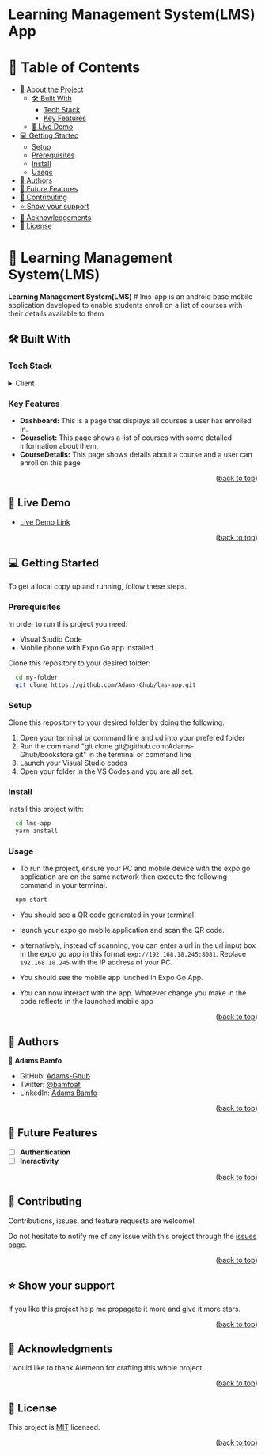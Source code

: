 # Learning Management System(LMS) App

# 📗 Table of Contents

- [📖 About the Project](#about-project)
  - [🛠 Built With](#built-with)
    - [Tech Stack](#tech-stack)
    - [Key Features](#key-features)
  - [🚀 Live Demo](#live-demo)
- [💻 Getting Started](#getting-started)
  - [Setup](#setup)
  - [Prerequisites](#prerequisites)
  - [Install](#install)
  - [Usage](#usage)
- [👥 Authors](#authors)
- [🔭 Future Features](#future-features)
- [🤝 Contributing](#contributing)
- [⭐️ Show your support](#support)
- [🙏 Acknowledgements](#acknowledgements)
- [📝 License](#license)

# 📖 Learning Management System(LMS) <a name="about-project"></a>
**Learning Management System(LMS)** # lms-app
 is an android base mobile application developed to enable students enroll on a list of courses with their details available to them

## 🛠 Built With <a name="built-with"></a>

### Tech Stack <a name="tech-stack"></a>

<details>
  <summary>Client</summary>
  <ul>
     <li><a href="#">JavaScript</a></li>
     <li><a href="https://reactjs.org/">React Native</a></li>
  </ul>
</details>

### Key Features <a name="key-features"></a>

- **Dashboard:** This is a page that displays all courses a user has enrolled in.
- **Courselist:** This page shows a list of courses with some detailed information about them.
- **CourseDetails:** This page shows details about a course and a user can enroll on this page

<p align="right">(<a href="#readme-top">back to top</a>)</p>

## 🚀 Live Demo <a name="live-demo"></a>

- [Live Demo Link](https://drive.google.com/file/d/1bde5y3GnxXWzXgUab7ARy9Q2GLXksuXF/view?usp=sharing)

<p align="right">(<a href="#readme-top">back to top</a>)</p>

## 💻 Getting Started <a name="getting-started"></a>

To get a local copy up and running, follow these steps.

### Prerequisites

In order to run this project you need:

<ul>
  <li>
    Visual Studio Code
  </li>
   <li>
     Mobile phone with Expo Go app installed
  </li>
</ul>


Clone this repository to your desired folder:

```sh
  cd my-folder
  git clone https://github.com/Adams-Ghub/lms-app.git
```

### Setup

Clone this repository to your desired folder by doing the following:

<ol>
    <li>Open your terminal or command line and cd into your prefered folder</li>
    <li>Run the command "git clone git@github.com:Adams-Ghub/bookstore.git" in the terminal or command line</li>
    <li>Launch your Visual Studio codes</li>
    <li>Open your folder in the VS Codes and you are all set.</li>
</ol>

### Install

Install this project with:

```sh
  cd lms-app
  yarn install
```

### Usage

- To run the project, ensure your PC and mobile device with the expo go application are on the same network then execute the following command in your terminal.
  
```sh
  npm start
```

- You should see a QR code generated in your terminal

- launch your expo go mobile application and scan the QR code.
- alternatively, instead of scanning, you can enter a url in the url input box in the expo go app in this format `exp://192.168.18.245:8081`. Replace `192.168.18.245` with the IP address of your PC.
- You should see the mobile app lunched in Expo Go App.
- You can now interact with the app. Whatever change you make in the code reflects in the launched mobile app


<p align="right">(<a href="#readme-top">back to top</a>)</p>

## 👥 Authors <a name="authors"></a>

👤 **Adams Bamfo**

- GitHub: [Adams-Ghub](https://github.com/Adams-Ghub)
- Twitter: [@bamfoaf](https://twitter.com/bamfoaf)
- LinkedIn: [Adams Bamfo](https://www.linkedin.com/in/adams-bamfo-3aaa3011b/)

<p align="right">(<a href="#readme-top">back to top</a>)</p>

## 🔭 Future Features <a name="future-features"></a>

- [ ] **Authentication**
- [ ] **Ineractivity**

<p align="right">(<a href="#readme-top">back to top</a>)</p>

## 🤝 Contributing <a name="contributing"></a>

Contributions, issues, and feature requests are welcome!

Do not hesitate to notify me of any issue with this project through the [issues page](../../issues/).

<p align="right">(<a href="#readme-top">back to top</a>)</p>

## ⭐️ Show your support <a name="support"></a>

If you like this project help me propagate it more and give it more stars.

<p align="right">(<a href="#readme-top">back to top</a>)</p>

## 🙏 Acknowledgments <a name="acknowledgements"></a>

I would like to thank Alemeno for crafting this whole project.

<p align="right">(<a href="#readme-top">back to top</a>)</p>

## 📝 License <a name="license"></a>

This project is [MIT](./LICENSE.md) licensed.

<p align="right">(<a href="#readme-top">back to top</a>)</p>
